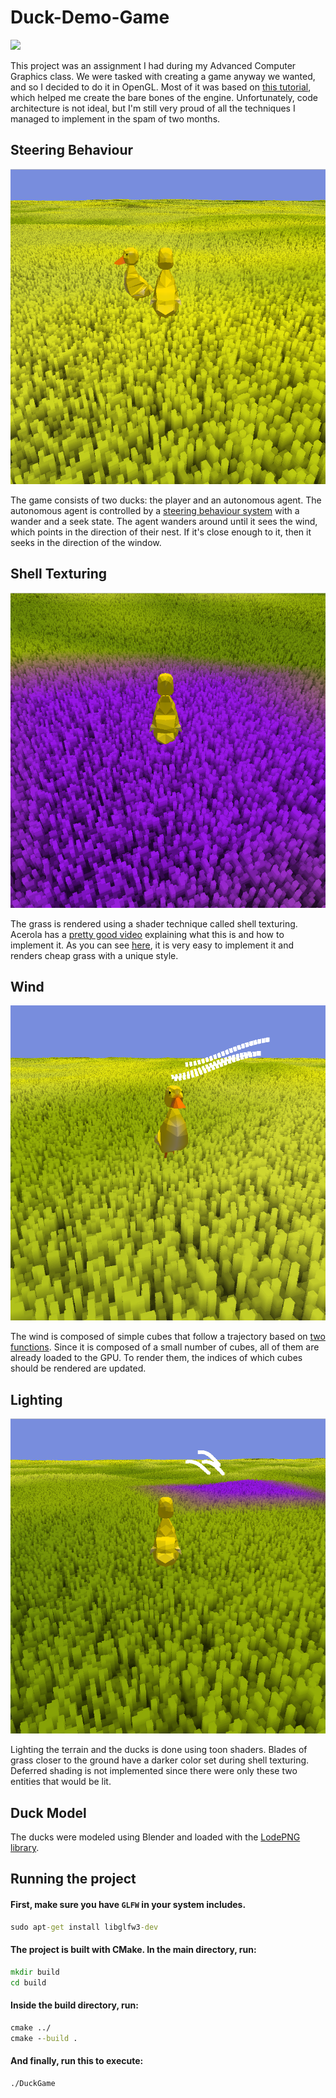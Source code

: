 # Duck-Demo-Game

![](assets/Readme/DuckFriendsInTheWind.gif)

This project was an assignment I had during my Advanced Computer Graphics class. We were tasked with creating a game anyway we wanted, and so I decided to do it in OpenGL. Most of it was based on [this tutorial](https://learnopengl.com/Introduction), which helped me create the bare bones of the engine. Unfortunately, code architecture is not ideal, but I'm still very proud of all the techniques I managed to implement in the spam of two months.

## Steering Behaviour

![](assets/Readme/DuckFriend.png)

The game consists of two ducks: the player and an autonomous agent. The autonomous agent is controlled by a [steering behaviour system](src/controllers/DuckBotController.cpp) with a wander and a seek state. The agent wanders around until it sees the wind, which points in the direction of their nest. If it's close enough to it, then it seeks in the direction of the window.

## Shell Texturing

![](assets/Readme/ShellTexturing.png)

The grass is rendered using a shader technique called shell texturing. Acerola has a [pretty good video](https://www.youtube.com/watch?v=9dr-tRQzij4) explaining what this is and how to implement it. As you can see [here](shaders/terrain/TerrainV2.frag), it is very easy to implement it and renders cheap grass with a unique style.

## Wind

![](assets/Readme/DuckInTheWind.png)

The wind is composed of simple cubes that follow a trajectory based on [two functions](src/entities/Wind.cpp). Since it is composed of a small number of cubes, all of them are already loaded to the GPU. To render them, the indices of which cubes should be rendered are updated.

## Lighting

![](assets/Readme/Lighting.png)

Lighting the terrain and the ducks is done using toon shaders. Blades of grass closer to the ground have a darker color set during shell texturing. Deferred shading is not implemented since there were only these two entities that would be lit.

## Duck Model

The ducks were modeled using Blender and loaded with the [LodePNG library](https://lodev.org/lodepng/).

## Running the project

#### First, make sure you have `GLFW` in your system includes.

```cmd
sudo apt-get install libglfw3-dev
```

#### The project is built with CMake. In the main directory, run:

```cmd
mkdir build
cd build
```

#### Inside the build directory, run:

```cmd
cmake ../
cmake --build .
```

#### And finally, run this to execute:

```cmd
./DuckGame
```